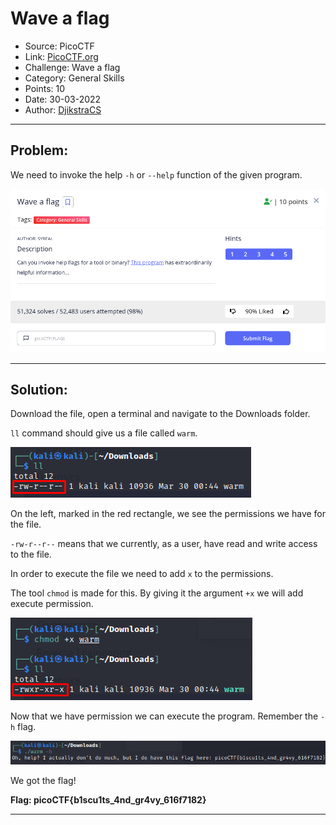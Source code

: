 # Wave a flag
* Source: PicoCTF
* Link: [PicoCTF.org](https://picoctf.org/)
* Challenge: Wave a flag
* Category: General Skills
* Points: 10
* Date: 30-03-2022
* Author: [DjikstraCS](https://github.com/DjikstraCS)

---
## Problem:
We need to invoke the help `-h` or `--help` function of the given program.

![](./attachments/Pasted%20image%2020220330064136.png)

---
## Solution:
Download the file, open a terminal and navigate to the Downloads folder.

`ll` command should give us a file called `warm`.

![](./attachments/Pasted%20image%2020220330064913.png)

On the left, marked in the red rectangle, we see the permissions we have for the file.

`-rw-r--r--` means that we currently, as a user, have read and write access to the file.

In order to execute the file we need to add `x` to the permissions. 

The tool `chmod` is made for this. By giving it the argument `+x` we will add execute permission.

![](./attachments/Pasted%20image%2020220330065941.png)

Now that we have permission we can execute the program. Remember the `-h` flag.

![](./attachments/Pasted%20image%2020220330070902.png)

We got the flag!

**Flag: picoCTF{b1scu1ts_4nd_gr4vy_616f7182}**

---
